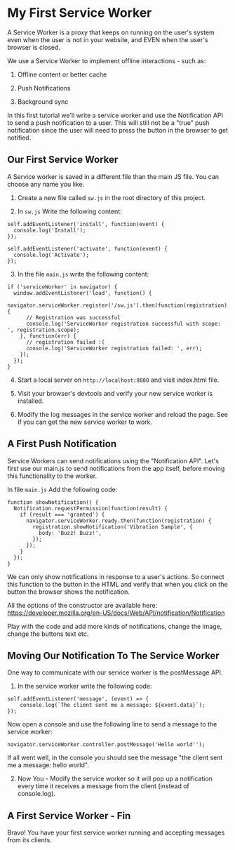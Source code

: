 # My First Service Worker

A Service Worker is a proxy that keeps on running on the user's system even when the user is not in your website, and EVEN when the user's browser is closed.

We use a Service Worker to implement offline interactions - such as:

1. Offline content or better cache

2. Push Notifications

3. Background sync

In this first tutorial we'll write a service worker and use the Notification API to send a push notification to a user. This will still not be a "true" push notification since the user will need to press the button in the browser to get notified.

## Our First Service Worker
A Service worker is saved in a different file than the main JS file. You can choose any name you like.

1. Create a new file called `sw.js` in the root directory of this project.

2. In `sw.js` Write the following content:

```
self.addEventListener('install', function(event) {
  console.log('Install');
});

self.addEventListener('activate', function(event) {
  console.log('Activate');
});
```

3. In the file `main.js` write the following content:

```
if ('serviceWorker' in navigator) {
  window.addEventListener('load', function() {
    navigator.serviceWorker.register('/sw.js').then(function(registration) {
      // Registration was successful
      console.log('ServiceWorker registration successful with scope: ', registration.scope);
    }, function(err) {
      // registration failed :(
      console.log('ServiceWorker registration failed: ', err);
    });
  });
}

```

4. Start a local server on `http://localhost:8080` and visit index.html file.

5. Visit your browser's devtools and verify your new service worker is installed.

6. Modify the log messages in the service worker and reload the page. See if you can get the new service worker to work.

## A First Push Notification
Service Workers can send notifications using the "Notification API". Let's first use our main.js to send notifications from the app itself, before moving this functionality to the worker.

In file `main.js` Add the following code:

```
function showNotification() {
  Notification.requestPermission(function(result) {
    if (result === 'granted') {
      navigator.serviceWorker.ready.then(function(registration) {
        registration.showNotification('Vibration Sample', {
          body: 'Buzz! Buzz!',
        });
      });
    }
  });
}
```

We can only show notifications in response to a user's actions. So connect this function to the button in the HTML and verify that when you click on the button the browser shows the notification.

All the options of the constructor are available here:
https://developer.mozilla.org/en-US/docs/Web/API/notification/Notification

Play with the code and add more kinds of notifications, change the image, change the buttons text etc.

## Moving Our Notification To The Service Worker
One way to communicate with our service worker is the postMessage API.

1. In the service worker write the following code:

```
self.addEventListener('message', (event) => {
    console.log(`The client sent me a message: ${event.data}`);
});
```

Now open a console and use the following line to send a message to the service worker:

```
navigator.serviceWorker.controller.postMessage('Hello world'');
```

If all went well, in the console you should see the message "the client sent me a message: hello world".

2. Now You - Modify the service worker so it will pop up a notification every time it receives a message from the client (instead of console.log).

## A First Service Worker - Fin
Bravo! You have your first service worker running and accepting messages from its clients.
